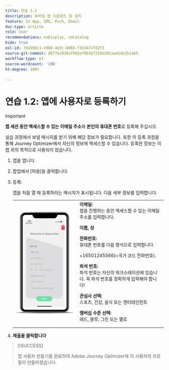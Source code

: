 ```yaml
---
title: 연습 1.2
description: 모바일 앱 다운로드 및 설치
feature: In App, SMS, Push, Email
doc-type: article
role: User
recommendations: noDisplay, noCatalog
hide: true
exl-id: 7da59dc1-c888-4e3c-806b-f333471fd2f2
source-git-commit: d077ec030a7982ef9b1b7316b201aa41de351a65
workflow-type: ht
source-wordcount: '196'
ht-degree: 100%

---
```


# 연습 1.2: 앱에 사용자로 등록하기

>[!IMPORTANT]
>**랩 세션 동안 액세스할 수 있는 이메일 주소**&#x200B;와 **본인의 휴대폰 번호**&#x200B;로 등록해 주십시오.
>
> 실습 과정에서 보낼 메시지를 받기 위해 해당 정보가 필요합니다. 또한 이 등록 과정을 통해 Journey Optimizer에서 자신의 정보에 액세스할 수 있습니다. 등록한 정보는 이 랩 외의 목적으로 사용되지 않습니다.

1. 앱을 엽니다.
1. 팝업에서 [허용]을 클릭합니다.
1. 등록:

   앱을 처음 열 때 등록하라는 메시지가 표시됩니다. 다음 세부 정보를 입력합니다.

   <table>
    <tr>
    <td>
    <div>
    <img alt="앱 등록" src="../assets/1-2.png"/> 
    </div>
    </td>
    <td>
    <strong>이메일: </strong><br>랩을 진행하는 동안 액세스할 수 있는 이메일 주소를 입력합니다.
    </p><p>
    <strong>이름, 성 </strong>
    </p><p>
    <strong>전화번호: </strong> <br>휴대폰 번호를 다음 형식으로 입력합니다. 
    <p>+16501245566(+국가 코드 전화번호).
    </p><p>
    <strong>좌석 번호: </strong><br>좌석 번호는 자신의 워크스테이션에 있습니다. 꼭 좌석 번호를 정확하게 입력해야 합니다!
    </p><p>
    <strong>관심사 선택: </strong></br>스포츠, 건강, 음식 또는 엔터테인먼트
    </p><p>
    <strong>멤버십 수준 선택: </strong></br>레드, 블루, 그린 또는 옐로</p>
    </td>
    </tr>
    </table>

1. **제출을 클릭합니다**

>[!SUCCESS]
>
>앱 사용자 만들기를 완료하여 Adobe Journey Optimizer에 이 사용자의 프로필이 만들어졌습니다.
>
